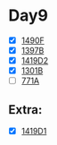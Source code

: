 # Day9

- [x] [1490F](https://codeforces.com/problemset/problem/1490/F)
- [x] [1397B](https://codeforces.com/problemset/problem/1397/B)
- [x] [1419D2](https://codeforces.com/contest/1419/problem/D2)
- [x] [1301B](https://codeforces.com/problemset/problem/1301/B)
- [ ] [771A](https://codeforces.com/problemset/problem/771/A)

## Extra:
- [x] [1419D1](https://codeforces.com/contest/1419/problem/D1)